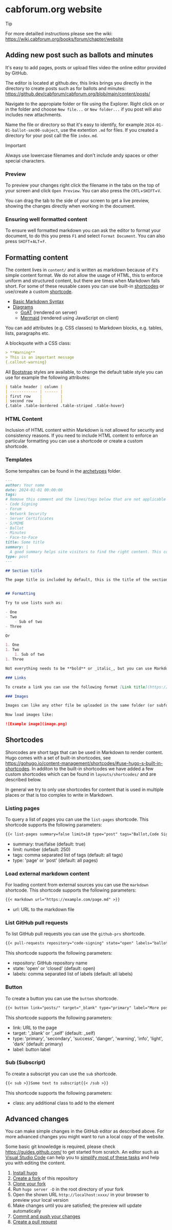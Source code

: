 # cabforum.org website

> [!TIP] 
> For more detailled instructions please see the wiki: https://wiki.cabforum.org/books/forum/chapter/website

## Adding new post such as ballots and minutes

It's easy to add pages, posts or upload files video the online editor provided by GitHub. 

The editor is located at github.dev, this links brings you directly in the directory to create posts such as for ballots and minutes:  
https://github.dev/cabforum/cabforum.org/blob/main/content/posts/

Navigate to the appropiate folder or file using the Explorer. Right click on or in the folder and choose `New file...` or `New folder...` if you post will also includes new attachments. 

Name the file or directory so that it's easy to identify, for example `2024-01-01-ballot-smc00-subject`, use the extention `.md` for files. If you created a directory for your post call the file `index.md`.

> [!IMPORTANT] 
> Always use lowercase filenames and don't include andy spaces or other special characters.

### Preview

To preview your changes right click the filename in the tabs on the top of your screen and click `Open Preview`. You can also press the `CRTL`+`SHIFT`+`V`.

You can drag the tab to the side of your screen to get a live preview, showing the changes directly when working in the document.

### Ensuring well formatted content

To ensure well formatted markdown you can ask the editor to format your document, to do this you press `F1` and select `Format Document`. You can also press `SHIFT`+`ALT`+`F`.

## Formatting content

The content lives in `content/` and is written as markdown because of it's simple content format. We do not allow the usage of HTML, this to enforce uniform and structured content, but there are times when Markdown falls short. For some of these reusable cases you can use built-in [shortcodes](https://gohugo.io/content-management/shortcodes/) or use/create a custom [shortcode](https://gohugo.io/templates/shortcode-templates/).

- [Basic Markdown Syntax](https://www.markdownguide.org/basic-syntax/)
- [Diagrams](https://gohugo.io/content-management/diagrams/)
  - [GoAT](https://github.com/bep/goat) (rendered on server)
  - [Mermaid](https://mermaid-js.github.io/) (rendered using JavaScript on client)

You can add attributes (e.g. CSS classes) to Markdown blocks, e.g. tables, lists, paragraphs etc.

A blockquote with a CSS class:

```md
> **Warning**
> This is an important message
{.callout-warning}
```

All [Bootstrap](https://getbootstrap.com/docs/) styles are available, to change the default table style you can use for example the following attributes:

```md
| table header | column |
| ------------ | ------ |
| first row    |        |
| second row   |        |
{.table .table-bordered .table-striped .table-hover}
```

### HTML Content

Inclusion of HTML content within Markdown is not allowed for security and consistency reasons. If you need to include HTML content to enforce an particular formatting you can use a shortcode or create a custom shortcode.

### Templates

Some tempaltes can be found in the [archetypes](archetypes) folder.

```md
---
author: Your name
date: 2024-01-01 00:00:00
tags:
# Remove this comment and the lines/tags below that are not applicable
- Code Signing
- Forum
- Network Security
- Server Certificates
- S/MIME
- Ballot
- Minutes
- Face-to-Face
title: Some title
summary: |
  A good summary helps site visitors to find the right content. This could for example state the purpose of the ballot, and is shown in the preview when listing multiple pages. 
type: post
---

## Section title

The page title is included by default, this is the title of the section.


## Formatting

Try to use lists such as:

- One
- Two
    - Sub of two
- Three

Or 

1. One
1. Two
    1. Sub of two
1. Three

Not everything needs to be **bold** or _italic_, but you can use Markdown formatting.

### Links

To create a link you can use the following format [Link title](https://cabforum.org)

### Images

Images can like any other file be uploaded in the same folder (or subfolder) of your post. If your post is not in it's own folder create a folder 'name-of-your-post' and name the post file index.md inside that folder.

Now load images like:

![Example image](image.png)
```

## Shortcodes

Shorcodes are short tags that can be used in Markdown to render content. Hugo comes with a set of built-in shortcodes, see <https://gohugo.io/content-management/shortcodes/#use-hugo-s-built-in-shortcodes>. In additon to the built-in shortcodes we have added a few custom shortcodes which can be found in `layouts/shortcodes/` and are described below.

In general we try to only use shortcodes for content that is used in multiple places or that is too complex to write in Markdown.

### Listing pages

To query a list of pages you can use the `list-pages` shortcode. This shortcode supports the following parameters:

```md
{{< list-pages summary=false limit=10 type="post" tags="Ballot,Code Signing" >}}
```

- summary: true/false (default: true)
- limit: number (default: 250)
- tags: comma separated list of tags (default: all tags)
- type: 'page' or 'post' (default: all pages)

### Load external markdown content

For loading content from external sources you can use the `markdown` shortcode. This shortcode supports the following parameters:

```md
{{< markdown url="https://example.com/page.md" >}}
```

- url: URL to the markdown file

### List GitHub pull requests

To list GitHub pull requests you can use the `github-prs` shortcode.

```md
{{< pull-requests repository="code-signing" state="open" labels="ballot" >}}
```

This shortcode supports the following parameters:

- repository: GitHub repository name
- state: 'open' or 'closed' (default: open)
- labels: comma separated list of labels (default: all labels)

### Button

To create a button you can use the `button` shortcode.

```md
{{< button link="posts/" target="_blank" type="primary" label="More posts of the CA/Browser Forum" >}}
```

This shortcode supports the following parameters:

- link: URL to the page
- target: '_blank' or '_self' (default: _self)
- type: 'primary', 'secondary', 'success', 'danger', 'warning', 'info', 'light', 'dark' (default: primary)
- label: button label

### Sub (Subscript)

To create a subscript you can use the `sub` shortcode.

```md
{{< sub >}}Some text to subscript{{< /sub >}}
```

This shortcode supports the following parameters:

- class: any additional class to add to the element

## Advanced changes

You can make simple changes in the GitHub editor as described above. For more advanced changes you might want to run a local copy of the website.

Some basic git knowledge is required, please check <https://guides.github.com/> to get started from scratch. An editor such as [Visual Studio Code](https://code.visualstudio.com/) can help you to [simplify most of these tasks](https://code.visualstudio.com/docs/editor/github) and help you with editing the content.

1. [Install hugo](https://gohugo.io/getting-started/installing/#quick-install)
2. [Create a fork](https://guides.github.com/activities/forking/#fork) of this repository
3. [Clone your fork](https://guides.github.com/activities/forking/#clone)
2. Run `hugo server -D` in the root directory of your fork
3. Open the shown URL `http://localhost:xxxx/` in your browser to preview your local version
4. Make changes until you are satisfied; the preview will update automatically
5. [Commit and push your changes](https://guides.github.com/activities/forking/#making-changes)
6. [Create a pull request](https://guides.github.com/activities/forking/#making-a-pull-request)
